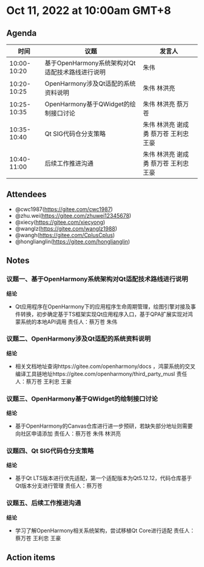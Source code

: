 # Oct 11, 2022 at 10:00am GMT+8

## Agenda
|时间|议题|发言人|
|--|--|--|
|10:00-10:20|基于OpenHarmony系统架构对Qt适配技术路线进行说明 |朱伟|
|10:20-10:25|OpenHarmony涉及Qt适配的系统资料说明 |朱伟 林洪亮|
|10:25-10:35|OpenHarmony基于QWidget的绘制接口讨论 |朱伟 林洪亮 蔡万苍|
|10:35-10:40|Qt SIG代码仓分支策略|朱伟 林洪亮 谢成勇 蔡万苍 王利忠 王豪|
|10:40-11:00|后续工作推进沟通|朱伟 林洪亮 谢成勇 蔡万苍 王利忠 王豪|

## Attendees
- @cwc1987(https://gitee.com/cwc1987)
- @zhu.wei(https://gitee.com/zhuwei12345678)
- @xiecy(https://gitee.com/xiecyong)
- @wanglz(https://gitee.com/wanglz1988)
- @wangh(https://gitee.com/CplusCplus)
- @honglianglin(https://gitee.com/honglianglin)

## Notes

### 议题一、基于OpenHarmony系统架构对Qt适配技术路线进行说明

**结论**
- Qt应用程序在OpenHarmony下的应用程序生命周期管理，绘图引擎对接及事件转换，初步确定基于TS框架实现Qt应用程序入口，基于QPA扩展实现对鸿蒙系统的本地API调用 责任人：蔡万苍 朱伟

### 议题二、OpenHarmony涉及Qt适配的系统资料说明

**结论**
- 相关文档地址查询https://gitee.com/openharmony/docs ，鸿蒙系统的交叉编译工具链地址https://gitee.com/openharmony/third_party_musl  责任人：蔡万苍 王利忠 王豪

### 议题三、OpenHarmony基于QWidget的绘制接口讨论 

**结论**
- 基于OpenHarmony的Canvas仓库进行进一步预研，若缺失部分地址则需要向社区申请添加 责任人：蔡万苍 朱伟 林洪亮

### 议题四、Qt SIG代码仓分支策略
**结论**
- 基于Qt LTS版本进行优先适配，第一个适配版本为Qt5.12.12，代码仓库基于Qt版本分支进行管理  责任人：蔡万苍

### 议题五、后续工作推进沟通
**结论**

- 学习了解OpenHarmony相关系统架构，尝试移植Qt Core进行适配 责任人：蔡万苍 王利忠 王豪

## Action items
